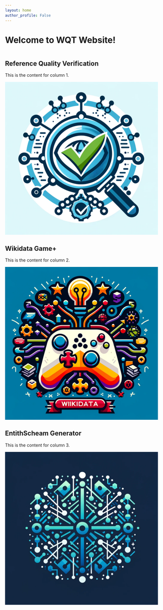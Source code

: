 ```yaml
---
layout: home
author_profile: False
---
```


# Welcome to WQT Website!

<div class="row">
  <div class="column">
    <h2>Reference Quality Verification</h2>
    <p>This is the content for column 1.</p>
    <img src="/assets/images/logo_RQV.webp" alt="logo-RQV">
  </div>
  
  <div class="column">
    <h2>Wikidata Game+</h2>
    <p>This is the content for column 2.</p>
    <img src="/assets/images/logo_wikidatagame+.webp" alt="logo-WGP">
  </div>
  
  <div class="column">
    <h2>EntithScheam Generator</h2>
    <p>This is the content for column 3.</p>
    <img src="/assets/images/logo_EntitySchemaGenerator.webp" alt="logo-ESG">
  </div>
</div>
